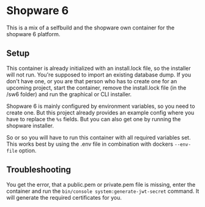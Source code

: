 # Shopware 6

This is a mix of a selfbuild and the shopware own container for the shopware 6 platform.

## Setup
This container is already initialized with an install.lock file, so the installer will not run. You're supposed to import an existing database dump. If you don't have one, or you are that person who has to create one for an upcoming project, start the container, remove the install.lock file (in the /sw6 folder) and run the graphical or CLI installer.

Shopware 6 is mainly configured by environment variables, so you need to create one. But this project already provides an example config where you have to replace the `%s` fields. But you can also get one by running the shopware installer.

So or so you will have to run this container with all required variables set. This works best by using the .env file in combination with dockers `--env-file` option.

## Troubleshooting

You get the error, that a public.pem or private.pem file is missing, enter the container and run the `bin/console system:generate-jwt-secret` command. It will generate the required certificates for you.

